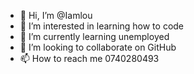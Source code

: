 - 👋 Hi, I’m @Iamlou
- 👀 I’m interested in learning how to code
- 🌱 I’m currently learning unemployed
- 💞️ I’m looking to collaborate on GitHub
- 📫 How to reach me 0740280493

<!---
Iamlou/Iamlou is a ✨ special ✨ repository because its `README.md` (this file) appears on your GitHub profile.
You can click the Preview link to take a look at your changes.
--->
